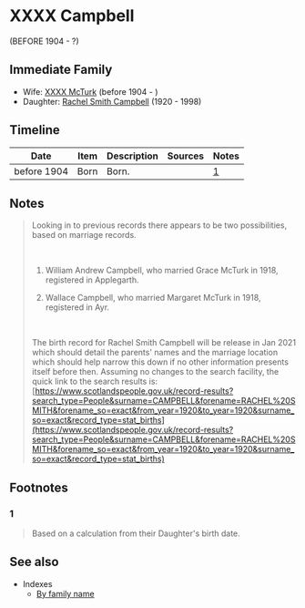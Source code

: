 ﻿---
layout: person
subject_key: i4716977
permalink: /people/i4716977
---

# XXXX Campbell
(BEFORE 1904 - ?)

## Immediate Family

* Wife: [XXXX McTurk](./@54145218@-xxxx-mcturk-b1904-d.md) (before 1904 - )
* Daughter: [Rachel Smith Campbell](./@40394043@-rachel-smith-campbell-b1920-d1998.md) (1920 - 1998)

## Timeline

Date | Item | Description | Sources | Notes
---|---|---|---|---
before 1904 | Born | Born. |  | [1](#1)

## Notes

> Looking in to previous records there appears to be two possibilities, based on marriage records.
>
> <br/>
>
> 1. William Andrew Campbell, who married Grace McTurk in 1918, registered in Applegarth.
>
> 2. Wallace Campbell, who married Margaret McTurk in 1918, registered in Ayr.
>
> <br/>
>
> The birth record for Rachel Smith Campbell will be release in Jan 2021 which should detail the parents' names and the marriage location which should help narrow this down if no other information presents itself before then. Assuming no changes to the search facility, the quick link to the search results is: [https://www.scotlandspeople.gov.uk/record-results?search_type=People&surname=CAMPBELL&forename=RACHEL%20SMITH&forename_so=exact&from_year=1920&to_year=1920&surname_so=exact&record_type=stat_births](https://www.scotlandspeople.gov.uk/record-results?search_type=People&surname=CAMPBELL&forename=RACHEL%20SMITH&forename_so=exact&from_year=1920&to_year=1920&surname_so=exact&record_type=stat_births)
>


## Footnotes

### 1

> Based on a calculation from their Daughter's birth date.
>



## See also

- Indexes
  - [By family name](../index-by-family-name.md)
